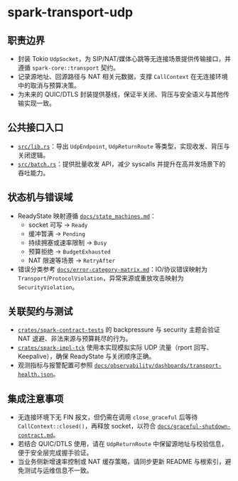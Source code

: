 # spark-transport-udp

## 职责边界
- 封装 Tokio `UdpSocket`，为 SIP/NAT/媒体心跳等无连接场景提供传输接口，并遵循 `spark-core::transport` 契约。
- 记录源地址、回源路径与 NAT 相关元数据，支撑 `CallContext` 在无连接环境中的取消与预算决策。
- 为未来的 QUIC/DTLS 封装提供基线，保证半关闭、背压与安全语义与其他传输实现一致。

## 公共接口入口
- [`src/lib.rs`](./src/lib.rs)：导出 `UdpEndpoint`, `UdpReturnRoute` 等类型，实现收发、背压与关闭逻辑。
- [`src/batch.rs`](./src/batch.rs)：提供批量收发 API，减少 syscalls 并提升在高并发场景下的吞吐能力。

## 状态机与错误域
- ReadyState 映射遵循 [`docs/state_machines.md`](../../../docs/state_machines.md)：
  - socket 可写 → `Ready`
  - 缓冲暂满 → `Pending`
  - 持续拥塞或速率限制 → `Busy`
  - 预算拒绝 → `BudgetExhausted`
  - NAT 限速等场景 → `RetryAfter`
- 错误分类参考 [`docs/error-category-matrix.md`](../../../docs/error-category-matrix.md)：IO/协议错误映射为 `Transport`/`ProtocolViolation`，异常来源或重放攻击映射为 `SecurityViolation`。

## 关联契约与测试
- [`crates/spark-contract-tests`](../../spark-contract-tests) 的 backpressure 与 security 主题会验证 NAT 退避、非法来源与预算耗尽的行为。
- [`crates/spark-impl-tck`](../../spark-impl-tck) 使用本实现模拟实际 UDP 流量（rport 回写、Keepalive），确保 ReadyState 与关闭顺序正确。
- 观测指标与报警配置可参照 [`docs/observability/dashboards/transport-health.json`](../../../docs/observability/dashboards/transport-health.json)。

## 集成注意事项
- 无连接环境下无 FIN 报文，但仍需在调用 `close_graceful` 后等待 `CallContext::closed()`，再释放 socket，以符合 [`docs/graceful-shutdown-contract.md`](../../../docs/graceful-shutdown-contract.md)。
- 若结合 QUIC/DTLS 使用，请在 `UdpReturnRoute` 中保留源地址与校验信息，便于安全层完成握手验证。
- 当业务侧新增速率控制或 NAT 缓存策略，请同步更新 README 与根索引，避免测试与运维信息不一致。
